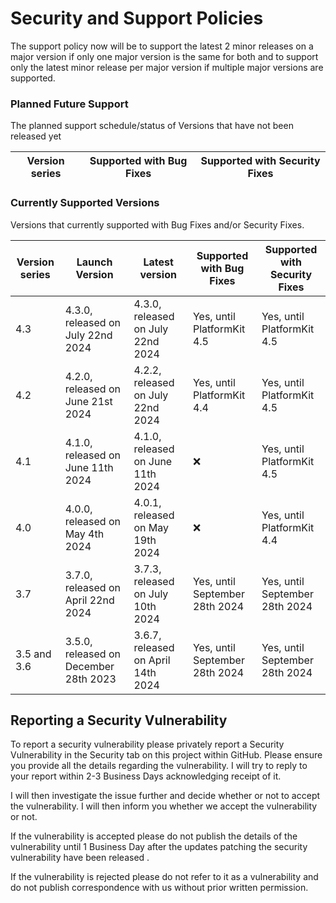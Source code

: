 # Security and Support Policies
The support policy now will be to support the latest 2 minor releases on a major version if only one major version is the same for both and to support only the latest minor release per major version if multiple major versions are supported.

### Planned Future Support
The planned support schedule/status of Versions that have not been released yet 

| Version series | Supported with Bug Fixes | Supported with Security Fixes |
|--| --|--|


### Currently Supported Versions
Versions that currently supported with Bug Fixes and/or Security Fixes.

| Version series | Launch Version | Latest version | Supported with Bug Fixes | Supported with Security Fixes |
|--| --|--|--|--|
| 4.3 | 4.3.0, released on July 22nd 2024 | 4.3.0, released on July 22nd 2024 | Yes, until PlatformKit 4.5 | Yes, until PlatformKit 4.5
| 4.2 | 4.2.0, released on June 21st 2024 | 4.2.2, released on July 22nd 2024 | Yes, until PlatformKit 4.4 | Yes, until PlatformKit 4.5 | 
| 4.1 | 4.1.0, released on June 11th 2024 | 4.1.0, released on June 11th 2024 | :x: | Yes, until PlatformKit 4.5 | 
| 4.0 | 4.0.0, released on May 4th 2024 | 4.0.1, released on May 19th 2024 | :x: | Yes, until PlatformKit 4.4 | 
| 3.7 | 3.7.0, released on April 22nd 2024 | 3.7.3, released on July 10th 2024 | Yes, until September 28th 2024 | Yes, until September 28th 2024 | 
| 3.5 and 3.6 | 3.5.0, released on December 28th 2023 | 3.6.7, released on April 14th 2024 |  Yes, until September 28th 2024 | Yes, until September 28th 2024 | 


## Reporting a Security Vulnerability

To report a security vulnerability please privately report a Security Vulnerability in the Security tab on this project within GitHub.
Please ensure you provide all the details regarding the vulnerability. I will try to reply to your report within 2-3 Business Days acknowledging receipt of it.

I will then investigate the issue further and decide whether or not to accept the vulnerability. I will then inform you whether we accept the vulnerability or not.

If the vulnerability is accepted please do not publish the details of the vulnerability until 1 Business Day after the updates patching the security vulnerability have been released .

If the vulnerability is rejected please do not refer to it as a vulnerability and do not publish correspondence with us without prior written permission.
